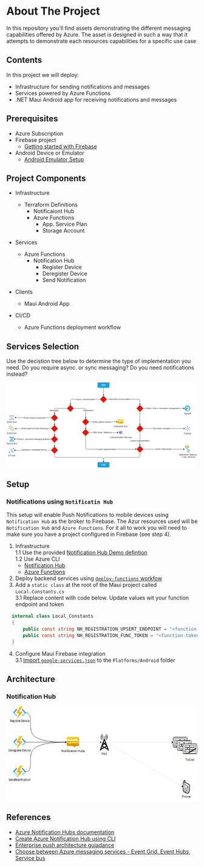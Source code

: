 # About The Project

In this repository you'll find assets demonstrating the different messaging capabilities offered by Azure.  The asset is designed in such a way that it attempts to demonstrate each resources capabilities for a specific use case

## Contents

In this project we will deploy:

- Infrastructure for sending notifications and messages
- Services powered by Azure Functions
- .NET Maui Android app for receiving notifications and messages

## Prerequisites

- Azure Subscription
- Firebase project
  - [Getting started with Firebase](https://cloud.google.com/firestore/docs/client/get-firebase)
- Android Device or Emulator
  - [Android Emulator Setup](https://learn.microsoft.com/en-us/xamarin/android/get-started/installation/android-emulator/)

## Project Components

- Infrastructure
  - Terraform Definitions
    - Notificaiont Hub
    - Azure Functions
      - App. Service Plan
      - Storage Account

- Services
  - Azure Functions
    - Notification Hub
      - Register Device
      - Deregister Device
      - Send Notification

- Clients
  - Maui Android App

- CI/CD
  - Azure Functions deployment workflow

## Services Selection

Use the decistion tree below to determine the type of implementation you need. Do you require async. or sync messaging? Do you need notifications instead?

![services-decision-tre](docs/media/decision-tree.png)

## Setup

### Notifications using `Notificatin Hub`

This setup will enable Push Notifications to mobile devices using `Notification Hub` as the broker to Firebase.  The Azur resources used will be `Notification Hub` and `Azure Functions`.  For it all to work you will need to make sure you have a project configured in Firebase (see step 4).

1. Infrastructure  
  1.1 Use the provided [Notification Hub Demo defintion](infrastructure/terraform/notification-hub-demo/main.tf)  
  1.2 Use Azure CLI  
    - [Notification Hub](https://learn.microsoft.com/en-us/azure/notification-hubs/create-notification-hub-azure-cli)
    - [Azure Functions](https://learn.microsoft.com/en-us/azure/azure-functions/create-first-function-cli-csharp?tabs=azure-cli%2Cin-process#create-supporting-azure-resources-for-your-function)
2. Deploy backend services using [`deploy-functions` workfow](./.github/workflows/deploy-functions.yaml)
3. Add a `static class` at the root of the Maui project called `Local.Constants.cs`  
  3.1 Replace content with code below. Update values wit your function endpoint and token  

  ```cs
    internal class Local_Constants
    {
        public const string NH_REGISTRATION_UPSERT_ENDPOINT = "<function-endpoint-sans-token>";
        public const string NH_REGISTRATION_FUNC_TOKEN = "<function-token>";
    }

  ```

4. Configure Maui Firebase integration  
  3.1 [Import `google-services.json`](https://learn.microsoft.com/en-us/azure/notification-hubs/xamarin-notification-hubs-push-notifications-android-gcm#add-the-google-services-json-file) to the `Platforms/Android` folder

## Architecture

### Notification Hub

![notification-hub-arch](docs/media/notification-hub.jpg)

## References

- [Azure Notification Hubs documentation](https://learn.microsoft.com/en-us/azure/notification-hubs/)
- [Create Azure Notification Hub using CLI](https://learn.microsoft.com/en-us/azure/notification-hubs/create-notification-hub-azure-cli)
- [Enterprise push architecture guiadance](https://learn.microsoft.com/en-us/azure/notification-hubs/notification-hubs-enterprise-push-notification-architecture)
- [Choose between Azure messaging services - Event Grid, Event Hubs, Service bus](https://learn.microsoft.com/en-us/azure/event-grid/compare-messaging-services)